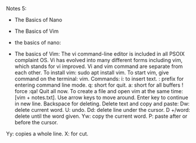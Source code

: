 Notes 5:
* The Basics of Nano
* The Basics of Vim
* the basics of nano:

* The basics of Vim:
The vi command-line editor is included in all PSOIX complaint OS.
Vi has evolved into many different forms including vim, which stands for vi improved.
Vi and vim command are separate from each other.
To install vim: sudo apt install vim.
To start vim, give command on the terminal: vim.
Commands:
i: to insert text.
: prefix for entering command line mode.
q: short for quit.
a: short for all buffers
! force
:qa! Quit all now.
To create a file and open vim at the same time: [vim + notes.txt].
Use arrow keys to move around.
Enter key to continue in new line.
Backspace for deleting.
Delete text and copy and paste:
Dw: delete current word.
U: undo.
Dd: delete line under the cursor.
D +/word: delete until the word given.
Yw: copy the current word.
P: paste after or before the cursor.

Yy: copies a whole line.
X: for cut.